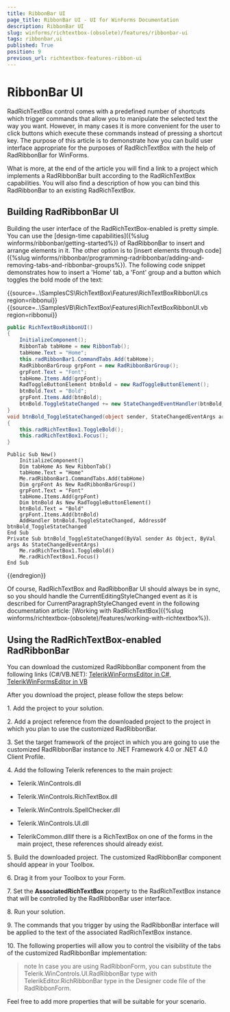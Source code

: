 ```yaml
---
title: RibbonBar UI
page_title: RibbonBar UI - UI for WinForms Documentation
description: RibbonBar UI
slug: winforms/richtextbox-(obsolete)/features/ribbonbar-ui
tags: ribbonbar,ui
published: True
position: 9
previous_url: richtextbox-features-ribbon-ui
---
```


# RibbonBar UI



RadRichTextBox control comes with a predefined number of shortcuts which trigger commands that allow you to manipulate the selected text the way you want. However, in many cases it is more convenient for the user to click buttons which execute these commands instead of pressing a shortcut key. The purpose of this article is to demonstrate how you can build user interface appropriate for the purposes of RadRichTextBox with the help of RadRibbonBar for WinForms.

What is more, at the end of the article you will find a link to a project which implements a RadRibbonBar built according to the RadRichTextBox capabilities. You will also find a description of how you can bind this RadRibbonBar to an existing RadRichTextBox.

## Building RadRibbonBar UI

Building the user interface of the RadRichTextBox-enabled is pretty simple. You can use the [design-time capabilities]({%slug winforms/ribbonbar/getting-started%}) of RadRibbonBar to insert and arrange elements in it. The other option is to [insert elements through code]({%slug winforms/ribbonbar/programming-radribbonbar/adding-and-removing-tabs-and-ribbonbar-groups%}). The following code snippet demonstrates how to insert a 'Home' tab, a 'Font' group and a button which toggles the bold mode of the text:

{{source=..\SamplesCS\RichTextBox\Features\RichTextBoxRibbonUI.cs region=ribbonui}} 
{{source=..\SamplesVB\RichTextBox\Features\RichTextBoxRibbonUI.vb region=ribbonui}} 

````C#
public RichTextBoxRibbonUI()
{
    InitializeComponent();
    RibbonTab tabHome = new RibbonTab();
    tabHome.Text = "Home";
    this.radRibbonBar1.CommandTabs.Add(tabHome);
    RadRibbonBarGroup grpFont = new RadRibbonBarGroup();
    grpFont.Text = "Font";
    tabHome.Items.Add(grpFont);
    RadToggleButtonElement btnBold = new RadToggleButtonElement();
    btnBold.Text = "Bold";
    grpFont.Items.Add(btnBold);
    btnBold.ToggleStateChanged += new StateChangedEventHandler(btnBold_ToggleStateChanged);
}
void btnBold_ToggleStateChanged(object sender, StateChangedEventArgs args)
{
    this.radRichTextBox1.ToggleBold();
    this.radRichTextBox1.Focus();
}

````
````VB.NET
Public Sub New()
    InitializeComponent()
    Dim tabHome As New RibbonTab()
    tabHome.Text = "Home"
    Me.radRibbonBar1.CommandTabs.Add(tabHome)
    Dim grpFont As New RadRibbonBarGroup()
    grpFont.Text = "Font"
    tabHome.Items.Add(grpFont)
    Dim btnBold As New RadToggleButtonElement()
    btnBold.Text = "Bold"
    grpFont.Items.Add(btnBold)
    AddHandler btnBold.ToggleStateChanged, AddressOf btnBold_ToggleStateChanged
End Sub
Private Sub btnBold_ToggleStateChanged(ByVal sender As Object, ByVal args As StateChangedEventArgs)
    Me.radRichTextBox1.ToggleBold()
    Me.radRichTextBox1.Focus()
End Sub

````

{{endregion}}

Of course, RadRichTextBox and RadRibbonBar UI should always be in sync, so you should handle the CurrentEditingStyleChanged event as it is described for CurrentParagraphStyleChanged event in the following documentation article: [Working with RadRichTextBox]({%slug winforms/richtextbox-(obsolete)/features/working-with-richtextbox%}).

## Using the RadRichTextBox-enabled RadRibbonBar

You can download the customized RadRibbonBar component from the following links (C#/VB.NET): [TelerikWinFormsEditor in C#](http://www.telerik.com/download/winforms/TelerikWinFormsEditorCS.zip),
[TelerikWinFormsEditor in VB](http://www.telerik.com/download/winforms/TelerikWinFormsEditorVB.zip)

After you download the project, please follow the steps below:

1\. Add the project to your solution.

2\. Add a project reference from the downloaded project to the project in which you plan  to use the customized RadRibbonBar.

3\. Set the target framework of the project in which you are going to use the customized RadRibbonBar instance to .NET Framework 4.0 or .NET 4.0 Client Profile.

4\. Add the following Telerik references to the main project:

* Telerik.WinControls.dll

* Telerik.WinControls.RichTextBox.dll

* Telerik.WinControls.SpellChecker.dll

* Telerik.WinControls.UI.dll

* TelerikCommon.dllIf there is a RichTextBox on one of the forms in the main project, these references should already exist.

5\. Build the downloaded project. The customized RadRibbonBar component should appear in your Toolbox.

6\. Drag it from your Toolbox to your Form.

7\. Set the __AssociatedRichTextBox__ property to the RadRichTextBox instance that will be controlled by the RadRibbonBar user interface.

8\. Run your solution.

9\. The commands that you trigger by using the RadRibbonBar interface will be applied to the text of the associated RadRichTextBox instance.

10\. The following properties will allow you to control the visibility of the tabs of the customized RadRibbonBar implementation:

>note In case you are using RadRibbonForm, you can substitute  the Telerik.WinControls.UI.RadRibbonBar type with TelerikEditor.RichRibbonBar type in the Designer code file of the RadRibbonForm.
>

Feel free to add more properties that will be suitable for your scenario.
